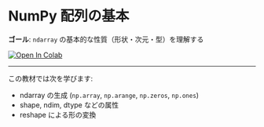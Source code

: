 # NumPy 配列の基本

**ゴール**: `ndarray` の基本的な性質（形状・次元・型）を理解する

[![Open In Colab](https://colab.research.google.com/assets/colab-badge.svg)](
https://colab.research.google.com/github/yokayoka/ml-seminar/blob/main/notebooks/10_numpy/array_basics.ipynb)

---
この教材では次を学びます:
- ndarray の生成 (`np.array`, `np.arange`, `np.zeros`, `np.ones`)
- shape, ndim, dtype などの属性
- reshape による形の変換
